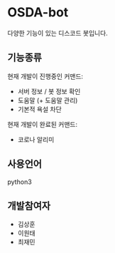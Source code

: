 # OSDA-bot
다양한 기능이 있는 디스코드 봇입니다.

## 기능종류
현재 개발이 진행중인 커맨드:
- 서버 정보 / 봇 정보 확인
- 도움말 (+ 도움말 관리)
- 기본적 욕설 차단

현재 개발이 완료된 커맨드:
- 코로나 알리미

## 사용언어
python3

## 개발참여자
- 김상훈
- 이원태
- 최재민
